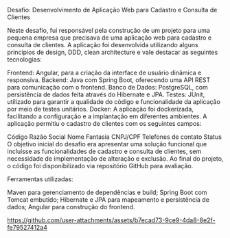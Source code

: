 Desafio: Desenvolvimento de Aplicação Web para Cadastro e Consulta de Clientes

Neste desafio, fui responsável pela  construção de um projeto para uma pequena empresa que precisava de uma aplicação web para cadastro e consulta de clientes. A aplicação foi desenvolvida utilizando alguns principios de design, DDD, clean architecture e vale destacar as seguintes tecnologias:

Frontend: Angular, para a criação da interface de usuário dinâmica e responsiva.
Backend: Java com Spring Boot, oferecendo uma API REST para comunicação com o frontend.
Banco de Dados: PostgreSQL, com persistência de dados feita através do Hibernate e JPA.
Testes: JUnit, utilizado para garantir a qualidade do código e funcionalidade da aplicação por meio de testes unitários.
Docker: A aplicação foi dockerizada, facilitando a configuração e a implantação em diferentes ambientes.
A aplicação permitiu o cadastro de clientes com os seguintes campos:

Código
Razão Social
Nome Fantasia
CNPJ/CPF
Telefones de contato
Status
O objetivo inicial do desafio era apresentar uma solução funcional que incluísse as funcionalidades de cadastro e consulta de clientes, sem necessidade de implementação de alteração e exclusão. Ao final do projeto, o código foi disponibilizado via repositório GitHub para avaliação.

Ferramentas utilizadas:

Maven para gerenciamento de dependências e build;
Spring Boot com Tomcat embutido;
Hibernate e JPA para mapeamento e persistência de dados;
Angular para construção do frontend.

https://github.com/user-attachments/assets/b7ecad73-9ce9-4da8-8e2f-fe79527412a4

